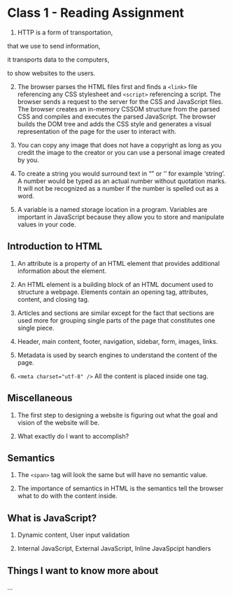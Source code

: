 # Class 1 - Reading Assignment

1. HTTP is a form of transportation,

that we use to send information,

it transports data to the computers,

to show websites to the users.


2. The browser parses the HTML files first and finds a ```<link>``` file referencing any CSS stylesheet and ```<script>``` referencing a script. The browser sends a request to the server for the CSS and JavaScript files. The browser creates an in-memory CSSOM structure from the parsed CSS and compiles and executes the parsed JavaScript. The browser builds the DOM tree and adds the CSS style and generates a visual representation of the page for the user to interact with.

3. You can copy any image that does not have a copyright as long as you credit the image to the creator or you can use a personal image created by you.

4. To create a string you would surround text in “” or ‘’ for example ‘string’. A number would be typed as an actual number without quotation marks. It will not be recognized as a number if the number is spelled out as a word.

5. A variable is a named storage location in a program. Variables are important in JavaScript because they allow you to store and manipulate values in your code.

## Introduction to HTML

1.  An attribute is a property of an HTML element that provides additional information about the element.

2. An HTML element is a building block of an HTML document used to structure a webpage. Elements contain an opening tag, attributes, content, and closing tag.

3. Articles and sections are similar except for the fact that sections are used more for grouping single parts of the page that constitutes one single piece.

4. Header, main content, footer, navigation, sidebar, form, images, links.

5. Metadata is used by search engines to understand the content of the page.

6. ```<meta charset="utf-8" />``` All the content is placed inside one tag.

## Miscellaneous 

1. The first step to designing a website is figuring out what the goal and vision of the website will be.

2. What exactly do I want to accomplish?

## Semantics

1. The ```<span>``` tag will look the same but will have no semantic value.

 2. The importance of semantics in HTML is the semantics tell the browser what to do with the content inside.

## What is JavaScript?

1. Dynamic content, User input validation

2. Internal JavaScript, External JavaScript, Inline JavaSpcipt handlers

## Things I want to know more about

...

